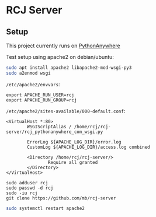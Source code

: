 # RCJ Server

## Setup

This project currently runs on [PythonAnywhere](https://pythonanywhere.com)

Test setup using apache2 on debian/ubuntu:

```bash
sudo apt install apache2 libapache2-mod-wsgi-py3
sudo a2enmod wsgi 
```

``/etc/apache2/envvars``:

```
export APACHE_RUN_USER=rcj
export APACHE_RUN_GROUP=rcj
```

``/etc/apache2/sites-available/000-default.conf``:

```
<VirtualHost *:80>
        WSGIScriptAlias / /home/rcj/rcj-server/rcj_pythonanywhere_com_wsgi.py

        ErrorLog ${APACHE_LOG_DIR}/error.log
        CustomLog ${APACHE_LOG_DIR}/access.log combined

        <Directory /home/rcj/rcj-server/>
                Require all granted
        </Directory>
</VirtualHost>
```

```
sudo adduser rcj
sudo passwd -d rcj
sudo -iu rcj
git clone https://github.com/mb/rcj-server
```

```bash
sudo systemctl restart apache2
```

